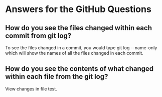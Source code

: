 # Answers for the GitHub Questions

## How do you see the files changed within each commit from git log?
To see the files changed in a commit, you would type git log --name-only which will show the names of all the files changed in each commit.

## How do you see the contents of what changed within each file from the git log?
View changes in file test.
